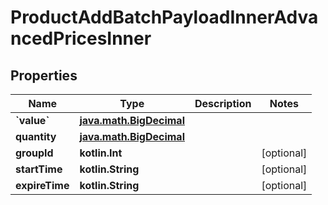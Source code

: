 
# ProductAddBatchPayloadInnerAdvancedPricesInner

## Properties
| Name | Type | Description | Notes |
| ------------ | ------------- | ------------- | ------------- |
| **&#x60;value&#x60;** | [**java.math.BigDecimal**](java.math.BigDecimal.md) |  |  |
| **quantity** | [**java.math.BigDecimal**](java.math.BigDecimal.md) |  |  |
| **groupId** | **kotlin.Int** |  |  [optional] |
| **startTime** | **kotlin.String** |  |  [optional] |
| **expireTime** | **kotlin.String** |  |  [optional] |



